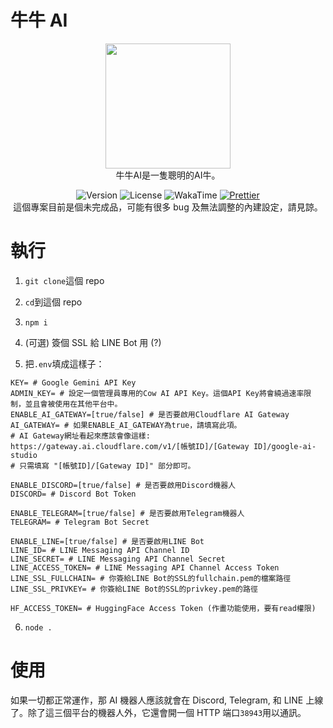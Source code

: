# 牛牛 AI

<div align="center">
<img src="https://cowgl.xyz/cow.png" width="200" height="200" /><br>
牛牛AI是一隻聰明的AI牛。<br>

![Version](https://img.shields.io/github/package-json/v/LittleCow-moo/CowAI?logo=github&style=for-the-badge&label=版本) ![License](https://img.shields.io/github/license/LittleCow-moo/CowAI?style=for-the-badge&logo=github&label=許可證) ![WakaTime](https://wakatime.com/badge/github/LittleCow-Moo/CowAI.svg?style=for-the-badge) [![Prettier](https://img.shields.io/badge/程式碼樣式-Prettier-ff69b4.svg?style=for-the-badge)](https://github.com/prettier/prettier)<br>
這個專案目前是個未完成品，可能有很多 bug 及無法調整的內建設定，請見諒。

</div>

# 執行

1. `git clone`這個 repo
2. `cd`到這個 repo
3. `npm i`

4. (可選) 簽個 SSL 給 LINE Bot 用 (?)
5. 把`.env`填成這樣子：

```env
KEY= # Google Gemini API Key
ADMIN_KEY= # 設定一個管理員專用的Cow AI API Key。這個API Key將會繞過速率限制，並且會被使用在其他平台中。
ENABLE_AI_GATEWAY=[true/false] # 是否要啟用Cloudflare AI Gateway
AI_GATEWAY= # 如果ENABLE_AI_GATEWAY為true，請填寫此項。
# AI Gateway網址看起來應該會像這樣: https://gateway.ai.cloudflare.com/v1/[帳號ID]/[Gateway ID]/google-ai-studio
# 只需填寫 "[帳號ID]/[Gateway ID]" 部分即可。

ENABLE_DISCORD=[true/false] # 是否要啟用Discord機器人
DISCORD= # Discord Bot Token

ENABLE_TELEGRAM=[true/false] # 是否要啟用Telegram機器人
TELEGRAM= # Telegram Bot Secret

ENABLE_LINE=[true/false] # 是否要啟用LINE Bot
LINE_ID= # LINE Messaging API Channel ID
LINE_SECRET= # LINE Messaging API Channel Secret
LINE_ACCESS_TOKEN= # LINE Messaging API Channel Access Token
LINE_SSL_FULLCHAIN= # 你簽給LINE Bot的SSL的fullchain.pem的檔案路徑
LINE_SSL_PRIVKEY= # 你簽給LINE Bot的SSL的privkey.pem的路徑

HF_ACCESS_TOKEN= # HuggingFace Access Token (作畫功能使用，要有read權限)
```

6. `node .`

# 使用

如果一切都正常運作，那 AI 機器人應該就會在 Discord, Telegram, 和 LINE 上線了。除了這三個平台的機器人外，它還會開一個 HTTP 端口`38943`用以通訊。
